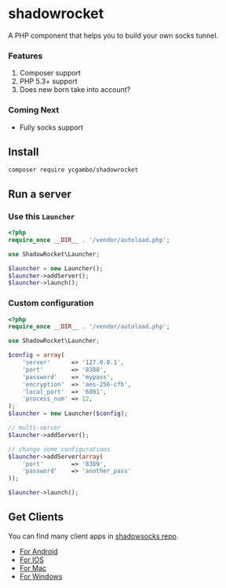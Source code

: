 # shadowrocket

A PHP component that helps you to build your own socks tunnel.

### Features
1. Composer support
2. PHP 5.3+ support
3. Does new born take into account?

### Coming Next
- Fully socks support

## Install

    composer require ycgambo/shadowrocket


## Run a server

### Use this `Launcher`

```php
<?php
require_once __DIR__ . '/vendor/autoload.php';

use ShadowRocket\Launcher;

$launcher = new Launcher();
$launcher->addServer();
$launcher->launch();

```

### Custom configuration

```php
<?php
require_once __DIR__ . '/vendor/autoload.php';

use ShadowRocket\Launcher;

$config = array(
    'server'      => '127.0.0.1',
    'port'        => '8388',
    'password'    => 'mypass',
    'encryption'  => 'aes-256-cfb',
    'local_port'  => '6001',
    'process_num' => 12,
);
$launcher = new Launcher($config);

// multi-server
$launcher->addServer();

// change some configurations
$launcher->addServer(array(
    'port'        => '8389',
    'password'    => 'another_pass'
));

$launcher->launch();

```

## Get Clients

You can find many client apps in [shadowsocks repo](https://github.com/shadowsocks).

- [For Android](https://github.com/shadowsocks/shadowsocks-android/releases)
- [For IOS](https://github.com/shadowsocks/shadowsocks-iOS/releases)
- [For Mac](https://github.com/shadowsocks/ShadowsocksX-NG/releases) 
- [For Windows](https://github.com/shadowsocks/shadowsocks-windows/releases)
